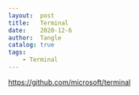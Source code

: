 ```yaml
---
layout:  post
title:   Terminal
date:    2020-12-6
author:  Tangle
catalog: true
tags:
    - Terminal
---
```


<https://github.com/microsoft/terminal>

